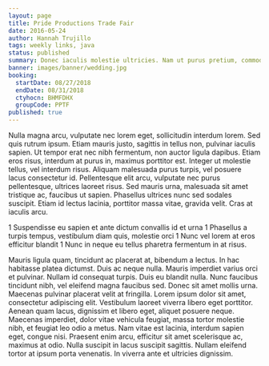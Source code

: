 ```yaml
---
layout: page
title: Pride Productions Trade Fair
date: 2016-05-24
author: Hannah Trujillo
tags: weekly links, java
status: published
summary: Donec iaculis molestie ultricies. Nam ut purus pretium, commodo.
banner: images/banner/wedding.jpg
booking:
  startDate: 08/27/2018
  endDate: 08/31/2018
  ctyhocn: BHMFDHX
  groupCode: PPTF
published: true
---
```

Nulla magna arcu, vulputate nec lorem eget, sollicitudin interdum lorem. Sed quis rutrum ipsum. Etiam mauris justo, sagittis in tellus non, pulvinar iaculis sapien. Ut tempor erat nec nibh fermentum, non auctor ligula dapibus. Etiam eros risus, interdum at purus in, maximus porttitor est. Integer ut molestie tellus, vel interdum risus. Aliquam malesuada purus turpis, vel posuere lacus consectetur id. Pellentesque elit arcu, vulputate nec purus pellentesque, ultrices laoreet risus. Sed mauris urna, malesuada sit amet tristique ac, faucibus ut sapien. Phasellus ultrices nunc sed sodales suscipit. Etiam id lectus lacinia, porttitor massa vitae, gravida velit. Cras at iaculis arcu.

1 Suspendisse eu sapien et ante dictum convallis id et urna
1 Phasellus a turpis tempus, vestibulum diam quis, molestie orci
1 Nunc vel lorem at eros efficitur blandit
1 Nunc in neque eu tellus pharetra fermentum in at risus.

Mauris ligula quam, tincidunt ac placerat at, bibendum a lectus. In hac habitasse platea dictumst. Duis ac neque nulla. Mauris imperdiet varius orci et pulvinar. Nullam id consequat turpis. Duis eu blandit nulla. Nunc faucibus tincidunt nibh, vel eleifend magna faucibus sed. Donec sit amet mollis urna. Maecenas pulvinar placerat velit at fringilla. Lorem ipsum dolor sit amet, consectetur adipiscing elit. Vestibulum laoreet viverra libero eget porttitor.
Aenean quam lacus, dignissim et libero eget, aliquet posuere neque. Maecenas imperdiet, dolor vitae vehicula feugiat, massa tortor molestie nibh, et feugiat leo odio a metus. Nam vitae est lacinia, interdum sapien eget, congue nisi. Praesent enim arcu, efficitur sit amet scelerisque ac, maximus at odio. Nulla suscipit in lacus suscipit sagittis. Nullam eleifend tortor at ipsum porta venenatis. In viverra ante et ultricies dignissim.
